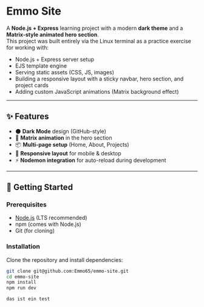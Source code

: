 # Emmo Site

A **Node.js + Express** learning project with a modern **dark theme** and a **Matrix-style animated hero section**.  
This project was built entirely via the Linux terminal as a practice exercise for working with:

- Node.js + Express server setup
- EJS template engine
- Serving static assets (CSS, JS, images)
- Building a responsive layout with a sticky navbar, hero section, and project cards
- Adding custom JavaScript animations (Matrix background effect)

---

## ✨ Features

- 🌑 **Dark Mode** design (GitHub-style)
- 🎥 **Matrix animation** in the hero section
- 📦 **Multi-page setup** (Home, About, Projects)
- 📱 **Responsive layout** for mobile & desktop
- ⚡ **Nodemon integration** for auto-reload during development

---

## 🚀 Getting Started

### Prerequisites
- [Node.js](https://nodejs.org) (LTS recommended)
- npm (comes with Node.js)
- Git (for cloning)

### Installation
Clone the repository and install dependencies:

```bash
git clone git@github.com:Emmo65/emmo-site.git
cd emmo-site
npm install
npm run dev

das ist ein test
